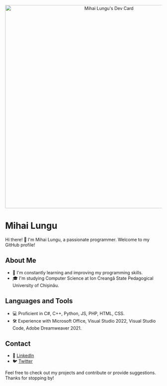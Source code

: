 <a align="center" href="https://app.daily.dev/mihai_lungu"><img src="https://api.daily.dev/devcards/v2/TlqccPhEEZ97nqJcxf8Ix.png?type=wide&r=spc" width="652" alt="Mihai Lungu's Dev Card"/></a>

# Mihai Lungu   

Hi there! 👋 I'm Mihai Lungu, a passionate programmer. Welcome to my GitHub profile!

## About Me

- 🌱 I'm constantly learning and improving my programming skills.
- 🎓 I'm studying Computer Science at Ion Creangă State Pedagogical University of Chișinău.



## Languages and Tools

- 💻 Proficient in C#, C++, Python, JS, PHP, HTML, CSS.
- 🛠️ Experience with Microsoft Office, Visual Studio 2022, Visual Studio Code, Adobe Dreamweaver 2021.

## Contact

- 🔗 [LinkedIn](https://www.linkedin.com/in/lungu-mihai03/)
- 🐦 [Twitter](https://x.com/lungu_mihai03/)

Feel free to check out my projects and contribute or provide suggestions. Thanks for stopping by!

